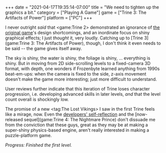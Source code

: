 +++
date = "2021-04-17T19:35:14-07:00"
title = "We need to tighten up the graphics a bit."
category = ["Playing A Game"]
game = ["Trine 3: The Artifacts of Power"]
platform = ["PC"]
+++

I never outright <i>said</i> that <game:Trine 2> demonstrated an ignorance of [the original game](game:Trine)'s design shortcomings, and an inordinate focus on shiny graphical effects; I just <i>thought</i> it, very loudly.  Catching up to [Trine 3](game:Trine 3: The Artifacts of Power), though, I don't think it even needs to be said -- the game gives itself away.

The sky is shiny, the water is shiny, the foliage is shiny, ... everything is shiny.  But in moving from 2D side-scrolling levels to a fixed-camera 3D format, with depth, one wonders if Frozenbyte learned anything from 1990s beat-em-ups: when the camera is fixed to the side, z-axis movement doesn't make the game more interesting; just more difficult to understand.

User reviews further indicate that this iteration of Trine loses character progression, i.e. developing advanced skills in later levels, <i>and</i> that the level count overall is shockingly low.

The promise of a new <tag:The Lost Vikings> I saw in the first Trine feels like a mirage, now.  Even the <a href="https://steamcommunity.com/app/319910/discussions/0/528398719797223737/">developers' self-reflection</a> and the [now-released sequel](game:Trine 4: The Nightmare Prince) don't dissuade me from the conviction that these guys, great as they may be at making a super-shiny physics-based engine, aren't really interested in making a puzzle-platform game.

<i>Progress: Finished the first level.</i>
